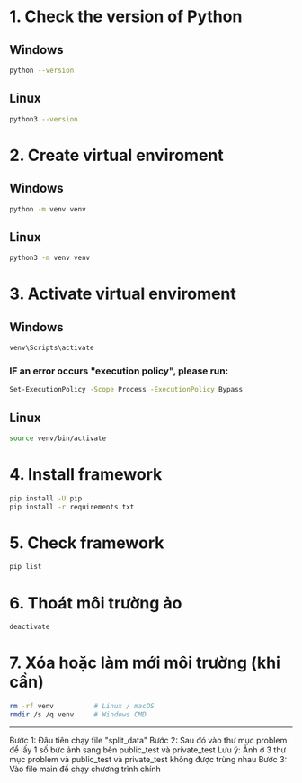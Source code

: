 # 1. Check the version of Python
## Windows
```bash
python --version
```

## Linux
```bash
python3 --version
```

# 2. Create virtual enviroment
## Windows
```bash
python -m venv venv
```

## Linux
```bash
python3 -m venv venv
```

# 3. Activate virtual enviroment
## Windows
```bash
venv\Scripts\activate
```

### IF an error occurs "execution policy", please run:
```bash
Set-ExecutionPolicy -Scope Process -ExecutionPolicy Bypass
```

## Linux
```bash
source venv/bin/activate
```

# 4. Install framework
```bash
pip install -U pip
pip install -r requirements.txt
```

# 5. Check framework
```bash
pip list
```

# 6. Thoát môi trường ảo
```bash
deactivate
```

# 7. Xóa hoặc làm mới môi trường (khi cần)
```bash
rm -rf venv          # Linux / macOS
rmdir /s /q venv     # Windows CMD
```



<hr>
Bước 1: Đâu tiên chạy file "split_data"
Bước 2: Sau đó  vào thư mục problem để lấy 1 số bức ảnh sang bên public_test và private_test
Lưu ý: Ảnh ở 3 thư mục problem và public_test và private_test không được trùng nhau
Bước 3: Vào file main để chạy chương trình chính